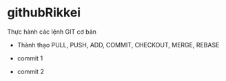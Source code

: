 # githubRikkei

Thực hành các lệnh GIT cơ bản

- Thành thạo PULL, PUSH, ADD, COMMIT, CHECKOUT, MERGE, REBASE


- commit 1
- commit 2

